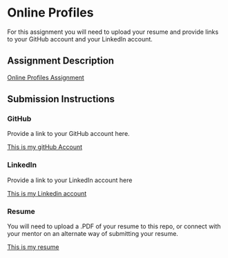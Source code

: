 # Online Profiles
For this assignment you will need to upload your resume and provide links to your GitHub account and your LinkedIn account.

## Assignment Description
[Online Profiles Assignment](https://education.launchcode.org/liftoff/modules/assignments/online-profiles)

## Submission Instructions
 
### GitHub
Provide a link to your GitHub account here.

[This is my gitHub Account](https://github.com/Lorenasha)
 
### LinkedIn
Provide a link to your LinkedIn account here

[This is my Linkedin account](https://www.linkedin.com/in/lorena-rodriguez-alrh/)

### Resume
You will need to upload a .PDF of your resume to this repo, or connect with your mentor on an alternate way of submitting your resume.

[This is my resume](https://github.com/Lorenasha/liftoff-assignments/blob/master/C1-Online_Profiles/Alba%20Lorena%20Rodriguez-Resume.pdf)

